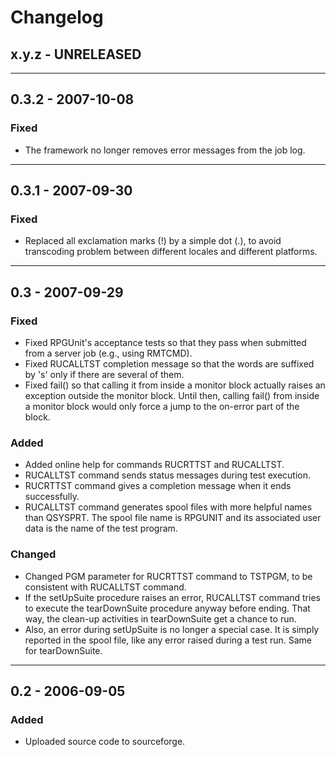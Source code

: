 Changelog
=========

## x.y.z - UNRELEASED

--------

## 0.3.2 - 2007-10-08

### Fixed

* The framework no longer removes error messages from the job log.

--------

## 0.3.1 - 2007-09-30

### Fixed

* Replaced all exclamation marks (!) by a simple dot (.), to avoid transcoding problem between different locales and different platforms.

--------

## 0.3 - 2007-09-29

### Fixed

* Fixed RPGUnit's acceptance tests so that they pass when submitted from a server job (e.g., using RMTCMD).
* Fixed RUCALLTST completion message so that the words are suffixed by 's' only if there are several of them.
* Fixed fail() so that calling it from inside a monitor block actually raises an exception outside the monitor block. Until then, calling fail() from inside a monitor block would only force a jump to the on-error part of the block.

### Added

* Added online help for commands RUCRTTST and RUCALLTST.
* RUCALLTST command sends status messages during test execution.
* RUCRTTST command gives a completion message when it ends successfully.
* RUCALLTST command generates spool files with more helpful names than QSYSPRT. The spool file name is RPGUNIT and its associated user data is the name of the test program.

### Changed

* Changed PGM parameter for RUCRTTST command to TSTPGM, to be consistent with RUCALLTST command.
* If the setUpSuite procedure raises an error, RUCALLTST command tries to execute the tearDownSuite procedure anyway before ending. That way, the clean-up activities in tearDownSuite get a chance to run.
* Also, an error during setUpSuite is no longer a special case. It is simply reported in the spool file, like any error raised during a test run. Same for tearDownSuite.

--------

## 0.2 - 2006-09-05

### Added

* Uploaded source code to sourceforge.
